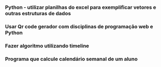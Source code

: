 ### Python - utilizar planilhas do excel para exemplificar vetores e outras estruturas de dados

### Usar Qr code gerador com disciplinas de programação web e Python

### Fazer algoritmo utilizando timeline

### Programa que calcule calendário semanal de um aluno
